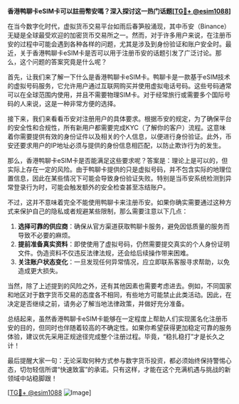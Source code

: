 **香港鸭聊卡eSIM卡可以註冊幣安嗎？深入探讨这一热门话题[[TG💪+ @esim1088](https://t.me/s/esim1088)]**

在当今数字化时代，虚拟货币交易平台如雨后春笋般涌现，其中币安（Binance）无疑是全球最受欢迎的加密货币交易所之一。然而，对于许多用户来说，在注册币安的过程中可能会遇到各种各样的问题，尤其是涉及到身份验证和账户安全时。最近，关于香港鸭聊卡eSIM卡是否可以用于注册币安的话题引发了广泛讨论。那么，这个问题的答案究竟是什么呢？

首先，让我们来了解一下什么是香港鸭聊卡eSIM卡。鸭聊卡是一款基于eSIM技术的虚拟号码服务，它允许用户通过互联网购买并使用虚拟电话号码。这些号码通常可以在全球范围内使用，并且不需要物理SIM卡。对于经常旅行或需要多个国际号码的人来说，这是一种非常方便的选择。

接下来，我们来看看币安对注册用户的具体要求。根据币安的规定，为了确保平台的安全性和合规性，所有新用户都需要完成KYC（了解你的客户）流程。这意味着你需要提供有效的身份证件以及相关的个人信息，以便进行身份验证。此外，币安还要求用户的IP地址必须与提供的身份信息相匹配，以防止欺诈行为的发生。

那么，香港鸭聊卡eSIM卡是否能满足这些要求呢？答案是：理论上是可以的，但实际上存在一定的风险。由于鸭聊卡提供的只是虚拟号码，并不包含实际的地理位置信息，因此在某些情况下可能会导致身份验证失败。特别是当币安系统检测到异常登录行为时，可能会触发额外的安全检查甚至冻结账户。

不过，这并不意味着完全不能使用鸭聊卡来注册币安。如果你确实需要通过这种方式来保护自己的隐私或者规避某些限制，那么需要注意以下几点：

1. **选择可靠的供应商**：确保从官方渠道获取鸭聊卡服务，避免因低质量的服务而导致不必要的麻烦。
2. **提前准备真实资料**：即使使用了虚拟号码，仍然需要提交真实的个人身份证明文件。伪造资料不仅违反法律法规，还会给后续操作带来困难。
3. **关注账户状态变化**：一旦发现任何异常情况，应立即联系客服寻求帮助，以免造成更大损失。

当然，除了上述提到的风险之外，还有其他因素也需要考虑进去。例如，不同国家和地区对于数字货币交易的态度各不相同，有些地方可能禁止此类活动。因此，在决定是否继续之前，请务必了解当地法律政策，并做好充分准备。

总结起来，虽然香港鸭聊卡eSIM卡能够在一定程度上帮助人们实现匿名化注册币安的目的，但同时也伴随着较高的不确定性。如果你希望获得更加稳定可靠的服务体验，建议优先采用正规途径完成整个注册过程。毕竟，“稳扎稳打”才是长久之计！

最后提醒大家一句：无论采取何种方式参与数字货币投资，都必须始终保持警惕心态，切勿轻信所谓“快速致富”的承诺。只有这样，才能在这个充满机遇与挑战的新领域中站稳脚跟！

[[TG💪+ @esim1088](https://t.me/s/esim1088) ![Image](https://i.postimg.cc/4NQfJmqS/Snipaste-2025-05-13-00-14-12.png)]
